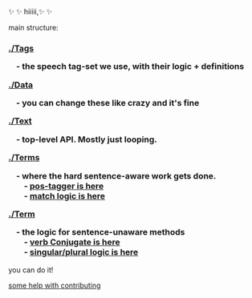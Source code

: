 :sparkles: :sparkles: hiiiii,:sparkles: :sparkles:

main structure:
<h3 align="left">

  <a href="./tags">./Tags</a>  
  <div>&nbsp;  &nbsp; - the speech tag-set we use, with their logic + definitions</div>

  <a href="./data">./Data</a>  
  <div>&nbsp;  &nbsp; - you can change these like crazy and it's fine</div>

  <a href="./text">./Text</a>  
  <div>&nbsp;  &nbsp; - top-level API. Mostly just looping.</div>

  <a href="./terms">./Terms</a>  
  <div>&nbsp;  &nbsp; - where the hard sentence-aware work gets done. </div>
  <div>&nbsp;  &nbsp; &nbsp; &nbsp; - <a href="./terms/tagger">pos-tagger is here</a></div>
  <div>&nbsp;  &nbsp; &nbsp; &nbsp; - <a href="./terms/match">match logic is here</a></div>

  <a href="./term">./Term</a>  
  <div>&nbsp;  &nbsp; - the logic for sentence-unaware methods</div>
  <div>&nbsp;  &nbsp; &nbsp; &nbsp; - <a href="./term/verb/conjugate">verb Conjugate is here</a></div>
  <div>&nbsp;  &nbsp; &nbsp; &nbsp; - <a href="./term/noun/inflect">singular/plural logic is here</a></div>
</h3>

you can do it!

[some help with contributing](https://github.com/nlp-compromise/nlp_compromise/wiki/Contributing)
